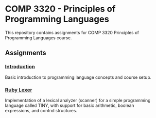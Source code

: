 # COMP 3320 - Principles of Programming Languages

This repository contains assignments for COMP 3320 Principles of Programming Languages course.

## Assignments

### [Introduction](./intro/)
Basic introduction to programming language concepts and course setup.

### [Ruby Lexer](./ruby_lexer/)
Implementation of a lexical analyzer (scanner) for a simple programming language called TINY, with support for basic arithmetic, boolean expressions, and control structures.
